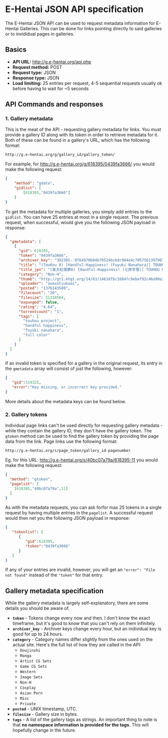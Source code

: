 # E-Hentai JSON API specification

The E-Hentai JSON API can be used to request metadata information for E-Hentai Galleries. This can be done for links pointing directly to said galleries or to invididual pages in galleries.

## Basics

- **API URL:** http://g.e-hentai.org/api.php
- **Request method:** POST
- **Request type:** JSON
- **Response type:** JSON
- **Load limiting:** 25 entries per request, 4-5 sequential requests usually ok before having to wait for ~5 seconds

## API Commands and responses

### 1. Gallery metadata

This is the meat of the API - requesting gallery metadata for links. You must provide a gallery ID along with its token in order to retrieve metadata for it. Both of these can be found in a gallery's URL, which has the following format:

`http://g.e-hentai.org/g/gallery_id/gallery_token/`

For example, for http://g.e-hentai.org/g/618395/0439fa3666/ you would make the following request:

```json
{
    "method": "gdata",
    "gidlist": [
        [618395,"0439fa3666"]
    ]
}
```

To get the metadata for multiple galleries, you simply add entries to the `gidlist`. You can have 25 entries at most in a single request. The previous request, when successful, would give you the following JSON payload in response:

```json
{
  "gmetadata": [
    {
      "gid": 618395,
      "token": "0439fa3666",
      "archiver_key": "382385--9764970b04b79524bcbdc984e4c7857561397907",
      "title": "(TouKou 8) [Handful☆Happiness! (Fuyuki Nanahara)] TOUHOU GUNMANIA A2 (Touhou Project)",
      "title_jpn": "(東方紅楼夢8) [Handful☆Happiness! (七原冬雪)] TOUHOU GUNMANIA A2 (東方Project)",
      "category": "Non-H",
      "thumb": "http://gt1.ehgt.org/14/63/1463dfbc16847c9ebef92c46a90e21ca881b2a12-1729712-4271-6032-jpg_l.jpg",
      "uploader": "avexotsukaai",
      "posted": "1376143500",
      "filecount": "20",
      "filesize": 51210504,
      "expunged": false,
      "rating": "4.64",
      "torrentcount": "1",
      "tags": [
        "touhou project",
        "handful happiness",
        "fuyuki nanahara",
        "full color"
      ]
    }
  ]
}
```

If an invalid token is specified for a gallery in the original request, its entry in the `gmetadata` array will consist of just the following, however:

```json
{
   "gid":519325,
   "error":"Key missing, or incorrect key provided."
}
```

More details about the metadata keys can be found below.


### 2. Gallery tokens

Individual page links can't be used directly for requesting gallery metadata - while they contain the gallery ID, they don't have the gallery token. The `gtoken` method can be used to find the gallery token by providing the page data from the link. Page links use the following format:

`http://g.e-hentai.org/s/page_token/gallery_id-pagenumber`

Eg. for this URL: http://g.e-hentai.org/s/40bc07a79a/618395-11 you would make the following request:

```json
{
  "method": "gtoken",
  "pagelist": [
    [618395,"40bc07a79a",11]
  ]
}
```

As with the metadata requests, you can ask forfor max 25 tokens in a single request by having multiple entries in the `pagelist`. A successful request would then net you the following JSON payload in response:

```json
{
   "tokenlist": [
      {
         "gid":618395,
         "token":"0439fa3666"
      }
   ]
}
```

If any of your entries are invalid, however, you will get an `"error": "File not found"` instead of the `"token"` for that entry.

## Gallery metadata specification

While the gallery metadata is largely self-explanatory, there are some details you should be aware of.

- **`token`** - Tokens change every now and then. I don't know the exact timeframe, but it's good to know that you can't rely on them infinitely.
- **`archiver_key`** - Archiver keys change every hour, but an individual key is good for up to 24 hours.
- **`category`** - Category names differ slightly from the ones used on the actual site. Here's the full list of how they are called in the API:
  * `Doujinshi`
  * `Manga`
  * `Artist CG Sets`
  * `Game CG Sets`
  * `Western`
  * `Image Sets`
  * `Non-H`
  * `Cosplay`
  * `Asian Porn`
  * `Misc`
  * `Private`
- **`posted`** - UNIX timestamp, UTC.
- **`filesize`** - Gallery size in bytes.
- **`tags`** - A list of the gallery tags as strings. An important thing to note is that **no namespace information is provided for the tags.** This will hopefully change in the future.